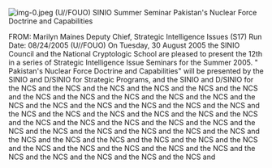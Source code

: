 ![img-0.jpeg](img-0.jpeg)
(U//FOUO) SINIO Summer Seminar Pakistan's Nuclear Force Doctrine and Capabilities

FROM: Marilyn Maines
Deputy Chief, Strategic Intelligence Issues (S17)
Run Date: 08/24/2005
(U//FOUO) On Tuesday, 30 August 2005 the SINIO Council and the National Cryptologic School are pleased to present the 12th in a series of Strategic Intelligence Issue Seminars for the Summer 2005. " Pakistan's Nuclear Force Doctrine and Capabilities" will be presented by the SINIO and D/SINIO for Strategic Programs, and the SINIO and D/SINIO for the NCS and the NCS and the NCS and the NCS and the NCS and the NCS and the NCS and the NCS and the NCS and the NCS and the NCS and the NCS and the NCS and the NCS and the NCS and the NCS and the NCS and the NCS and the NCS and the NCS and the NCS and the NCS and the NCS and the NCS and the NCS and the NCS and the NCS and the NCS and the NCS and the NCS and the NCS and the NCS and the NCS and the NCS and the NCS and the NCS and the NCS and the NCS and the NCS and the NCS and the NCS and the NCS and the NCS and the NCS and the NCS and the NCS and the NCS and the NCS and the NCS and the NCS and
